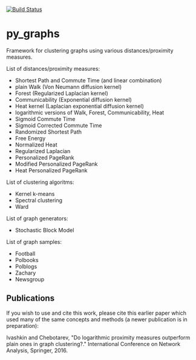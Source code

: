 [![Build Status](https://travis-ci.com/illusionww/py_graphs.svg?branch=master)](https://travis-ci.com/illusionww/py_graphs)

# py_graphs

Framework for clustering graphs using various distances/proximity measures.

List of distances/proximity measures:
* Shortest Path and Commute Time (and linear combination)
* plain Walk (Von Neumann diffusion kernel)
* Forest (Regularized Laplacian kernel)
* Communicability (Exponential diffusion kernel)
* Heat kernel (Laplacian exponential diffusion kernel)
* logarithmic versions of Walk, Forest, Communicability, Heat
* Sigmoid Commute Time
* Sigmoid Corrected Commute Time
* Randomized Shortest Path
* Free Energy
* Normalized Heat
* Regularized Laplacian
* Personalized PageRank
* Modified Personalized PageRank
* Heat Personalized PageRank

List of clustering algoritms:
* Kernel k-means
* Spectral clustering
* Ward

List of graph generators:
* Stochastic Block Model

List of graph samples:
* Football
* Polbooks
* Polblogs
* Zachary
* Newsgroup


Publications
------------

If you wish to use and cite this work, please cite this earlier paper
which used many of the same concepts and methods (a newer publication
is in preparation):

Ivashkin and Chebotarev, "Do logarithmic proximity measures outperform plain ones in graph clustering?." International Conference on Network Analysis, Springer, 2016.

